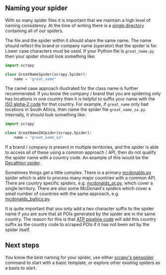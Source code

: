 ## Naming your spider

With so many spider files it is important that we maintain
a high level of naming consistency.
At the time of writing there is a
[single directory](../locations/spiders)
containing all of our spiders.

The file and the spider within it should share the same name.
The name should reflect the brand or company name (operator) that
the spider is for. Lower case characters must be used.
If your Python file is `great_name.py` then your spider
should look something like:

```python
import scrapy

class GreatNameSpider(scrapy.Spider):
    name = "great_name"
```

The camel case approach illustrated for the class name
is further recommended. If you know the company / brand
that you are spidering only has locations in one country then it
is helpful to suffix your name with the
[ISO alpha-2 code](https://en.wikipedia.org/wiki/ISO_3166-1_alpha-2)
for that country. For example,  if `great_name` only had locations
in South Africa, then name the spider file `great_name_za.py`.
Internally, it should look something like:

```python
import scrapy

class GreatNameZASpider(scrapy.Spider):
    name = "great_name_za"
```

If a brand / company is present in multiple territories, and
the spider is able to access all of these using a common approach /
API, then do not qualify the spider name with a country code.
An example of this would be the
[Decathlon spider](../locations/spiders/decathlon.py).

Sometimes things get a little complex. There is a primary
[mcdonalds.py](../locations/spiders/mcdonalds.py) spider which
is able to process many major countries with a common API.
There are country specific spiders, e.g.
[mcdonalds_pt.py](../locations/spiders/mcdonalds_pt.py),
which cover a single territory.
There are also some McDonald's spiders which cover
a small number of countries with the same approach,
e.g. [mcdonalds_baltics.py](../locations/spiders/mcdonalds_baltics.py).

It is quite important that you only add a two character
suffix to the spider name if you are sure that all POIs generated
by the spider are in the same country. The reason for this
is that [ATP pipeline code](../locations/pipelines/country_code_clean_up.py) will add
this country suffix as the country code to scraped POIs if it
has not been set by the spider itself.

## Next steps

You know the best naming for your spider, use either [scrapy's genspider](
https://docs.scrapy.org/en/latest/topics/commands.html#std-command-genspider) command to start with a basic template, or explore other existing spiders as a basis to start.
